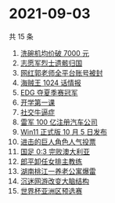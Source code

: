 # 2021-09-03

共 15 条

<!-- BEGIN -->
<!-- 最后更新时间 Fri Sep 03 2021 10:23:52 GMT+0800 (China Standard Time) -->

1. [洗碗机均价破 7000 元](https://www.zhihu.com/search?q=洗碗机)
1. [志愿军烈士遗骸归国](https://www.zhihu.com/search?q=志愿军)
1. [网红郭老师全平台账号被封](https://www.zhihu.com/search?q=郭老师)
1. [海贼王 1024 话情报](https://www.zhihu.com/search?q=海贼王)
1. [EDG 夺夏季赛冠军](https://www.zhihu.com/search?q=EDG)
1. [开学第一课](https://www.zhihu.com/search?q=开学第一课)
1. [社交牛逼症](https://www.zhihu.com/search?q=社交牛逼症)
1. [雷军 100 亿注册汽车公司](https://www.zhihu.com/search?q=小米汽车)
1. [Win11 正式版 10 月 5 日发布](https://www.zhihu.com/search?q=Windows11)
1. [进击的巨人角色人气投票](https://www.zhihu.com/search?q=进击的巨人)
1. [国足 0:3 完败澳大利亚](https://www.zhihu.com/search?q=中国男足)
1. [郎平卸任女排主教练](https://www.zhihu.com/search?q=郎平)
1. [湖南桃江一养老公寓爆雷](https://www.zhihu.com/search?q=湖南桃江)
1. [沉迷网游改变大脑结构](https://www.zhihu.com/search?q=大脑结构)
1. [世界杯亚洲区预选赛](https://www.zhihu.com/search?q=世界杯)

<!-- END -->

